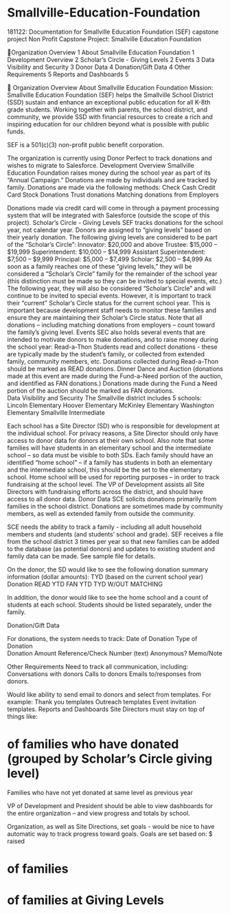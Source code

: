 # Smallville-Education-Foundation
181122: Documentation for Smallville Education Foundation (SEF) capstone project
Non Profit Capstone Project: Smallville Education Foundation

Organization Overview	1
About Smallville Education Foundation	1
Development Overview	2
Scholar’s Circle - Giving Levels	2
Events	3
Data Visibility and Security	3
Donor Data	4
Donation/Gift Data	4
Other Requirements	5
Reports and Dashboards	5


Organization Overview
About Smallville Education Foundation
Mission: Smallville Education Foundation (SEF) helps the Smallville School District (SSD) sustain and enhance an exceptional public education for all K-8th grade students. Working together with parents, the school district, and community, we provide SSD with financial resources to create a rich and inspiring education for our children beyond what is possible with public funds.

SEF is a 501(c)(3) non-profit public benefit corporation.

The organization is currently using Donor Perfect to track donations and wishes to migrate to Salesforce. 
Development Overview
Smallville Education Foundation raises money during the school year as part of its “Annual Campaign.” Donations are made by individuals and are tracked by family. Donations are made via the following methods:
Check 
Cash
Credit Card
Stock Donations
Trust donations
Matching donations from Employers

Donations made via credit card will come in through a payment processing system that will be integrated with Salesforce (outside the scope of this project).
Scholar’s Circle - Giving Levels
SEF tracks donations for the school year, not calendar year. Donors are assigned to “giving levels” based on their yearly donation.  The following giving levels are considered to be part of the “Scholar’s Circle”:
Innovator:  $20,000 and above
Trustee: $15,000 – $19,999
Superintendent: $10,000 – $14,999
Assistant Superintendent:  $7,500 – $9,999
Principal: $5,000 – $7,499
Scholar: $2,500 – $4,999
As soon as a family reaches one of these “giving levels,” they will be considered a “Scholar’s Circle” family for the remainder of the school year (this distinction must be made so they can be invited to special events, etc.) The following year, they will also be considered “Scholar’s Circle” and will continue to be invited to special events. However, it is important to track their “current” Scholar’s Circle status for the current school year. This is important because development staff needs to monitor these families and ensure they are maintaining their Scholar’s Circle status. 
Note that all donations – including matching donations from employers – count toward the family’s giving level. 
Events
SEC also holds several events that are intended to motivate donors to make donations, and to raise money during the school year:
Read-a-Thon
Students read and collect donations - these are typically made by the student’s family, or collected from extended family, community members, etc.
Donations collected during Read-a-Thon should be marked as READ donations.
Dinner Dance and Auction (donations made at this event are made during the Fund-a-Need portion of the auction, and identified as FAN donations.) 
Donations made during the Fund a Need portion of the auction should be marked as FAN donations.  
Data Visibility and Security
The Smallville district includes 5 schools:
Lincoln Elementary
Hoover Elementary
McKinley Elementary
Washington Elementary
Smallville Intermediate

Each school has a Site Director (SD) who is responsible for development at the individual school. 
For privacy reasons, a Site Director should only have access to donor data for donors at their own school. Also note that some families will have students in an elementary school and the intermediate school – so data must be visible to both SDs. Each family should have an identified “home school” – if a family has students in both an elementary and the intermediate school, this should be the set to the elementary school. Home school will be used for reporting purposes – in order to track fundraising at the school level. 
The VP of Development assists all Site Directors with fundraising efforts across the district, and should have access to all donor data. 
Donor Data
SCE solicits donations primarily from families in the school district. Donations are sometimes made by community members, as well as extended family from outside the community.

SCE needs the ability to track a family - including all adult household members and students (and students’ school and grade).  SEF receives a file from the school district 3 times per year so that new families can be added to the database (as potential donors) and updates to existing student and family data can be made.  See sample file for details. 

On the donor, the SD would like to see the following donation summary information (dollar amounts): 
TYD (based on the current school year) Donation 
READ YTD
FAN YTD
TYD W/OUT MATCHING

In addition, the donor would like to see the home school and a count of students at each school. Students should be listed separately, under the family. 

Donation/Gift Data

For donations, the system needs to track:
Date of Donation 
Type of Donation  
Donation Amount 
Reference/Check Number (text)
Anonymous?
Memo/Note

Other Requirements 
Need to track all communication, including:
Conversations with donors
Calls to donors
Emails to/responses from donors.

Would like ability to send email to donors and select from templates. For example:
Thank you templates
Outreach templates
Event invitation templates.
Reports and Dashboards
Site Directors must stay on top of things like:
# of families who have donated (grouped by Scholar’s Circle giving level)
Families who have not yet donated at same level as previous year

VP of Development and President should be able to view dashboards for the entire organization – and view progress and totals by school.

Organization, as well as Site Directions, set goals - would be nice to have automatic way to track progress toward goals. Goals are set based on:
$ raised
# of families
# of families at Giving Levels
